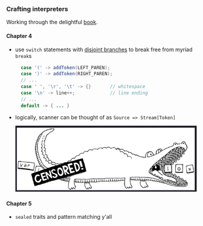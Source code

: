 ### Crafting interpreters

Working through the delightful [book](https://craftinginterpreters.com/).

#### Chapter 4

- use `switch` statements with [disjoint branches](https://horstmann.com/unblog/2020-02-04/index.html) to break free 
  from myriad `break`s
  ```java
    case '(' -> addToken(LEFT_PAREN);
    case ')' -> addToken(RIGHT_PAREN);
    // ...
    case ' ', '\r', '\t' -> {}       // whitespace
    case '\n' -> line++;             // line ending
    // ...
    default -> { ... }
  ```

- logically, scanner can be thought of as `Source => Stream[Token]`

  ![Lexical Analygator](misc/lexicalAnalygator.png)

#### Chapter 5

- `sealed` traits and pattern matching y'all